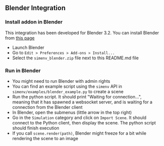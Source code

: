 ## Blender Integration

### Install addon in Blender
This integration has been developed for Blender 3.2. You can install Blender from [this page](https://www.blender.org/download/)

- Launch Blender
- Go to `Edit > Preferences > Add-ons > Install...`  
- Select the `simenv_blender.zip` file next to this README.md file

### Run in Blender
- You might need to run Blender with admin rights
- You can find an example script using the `simenv` API in `simenv/examples/blender_example.py` to create a scene
- Run the python script. It should print "Waiting for connection...", meaning that it has spawned a websocket server, and is waiting for a connection from the Blender client
- In Blender, open the submenus (little arrow in the top right)
- Go in the `Simulation` category and click on `Import Scene`. It should connect to the Python client, then display the scene. The python script should finish execution
- If you call `scene.render(path)`, Blender might freeze for a bit while rendering the scene to an image

